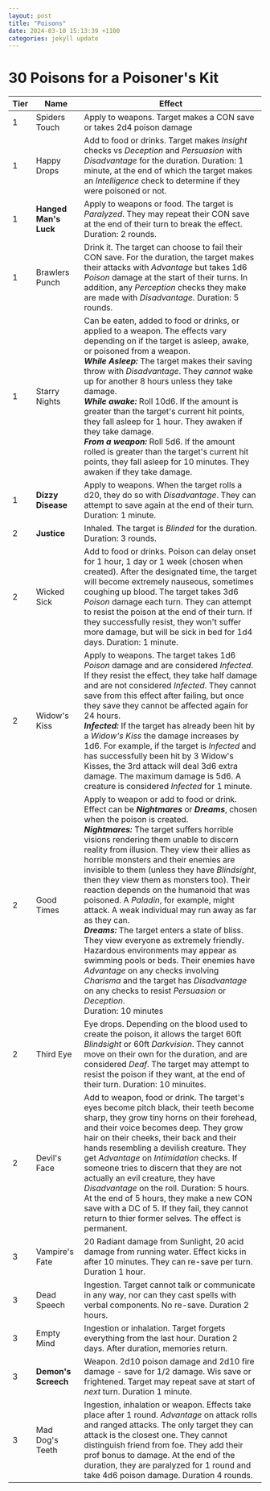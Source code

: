 ```yaml
---
layout: post
title: "Poisons"
date: 2024-03-10 15:13:39 +1100
categories: jekyll update
---
```


# 30 Poisons for a Poisoner's Kit

| Tier | Name                  | Effect                                                                                                                                                                                                                                                                                                                                                                                                                                                                                                                                                                                                                                                                                                                                                                                                                                                                                                      |
| ---- | --------------------- | ----------------------------------------------------------------------------------------------------------------------------------------------------------------------------------------------------------------------------------------------------------------------------------------------------------------------------------------------------------------------------------------------------------------------------------------------------------------------------------------------------------------------------------------------------------------------------------------------------------------------------------------------------------------------------------------------------------------------------------------------------------------------------------------------------------------------------------------------------------------------------------------------------------- |
| 1    | Spiders Touch         | Apply to weapons. Target makes a CON save or takes 2d4 poison damage                                                                                                                                                                                                                                                                                                                                                                                                                                                                                                                                                                                                                                                                                                                                                                                                                                        |
| 1    | Happy Drops           | Add to food or drinks. Target makes _Insight_ checks vs _Deception_ and _Persuasion_ with _Disadvantage_ for the duration. Duration: 1 minute, at the end of which the target makes an _Intelligence_ check to determine if they were poisoned or not.                                                                                                                                                                                                                                                                                                                                                                                                                                                                                                                                                                                                                                                      |
| 1    | **Hanged Man's Luck** | Apply to weapons or food. The target is _Paralyzed_. They may repeat their CON save at the end of their turn to break the effect. Duration: 2 rounds.                                                                                                                                                                                                                                                                                                                                                                                                                                                                                                                                                                                                                                                                                                                                                       |
| 1    | Brawlers Punch        | Drink it. The target can choose to fail their CON save. For the duration, the target makes their attacks with _Advantage_ but takes 1d6 _Poison_ damage at the start of their turns. In addition, any _Perception_ checks they make are made with _Disadvantage_. Duration: 5 rounds.                                                                                                                                                                                                                                                                                                                                                                                                                                                                                                                                                                                                                       |
| 1    | Starry Nights         | Can be eaten, added to food or drinks, or applied to a weapon. The effects vary depending on if the target is asleep, awake, or poisoned from a weapon.<br/>**_While Asleep:_** The target makes their saving throw with _Disadvantage_. They _cannot_ wake up for another 8 hours unless they take damage.<br/>**_While awake:_** Roll 10d6. If the amount is greater than the target's current hit points, they fall asleep for 1 hour. They awaken if they take damage.<br/>**_From a weapon:_** Roll 5d6. If the amount rolled is greater than the target's current hit points, they fall asleep for 10 minutes. They awaken if they take damage.                                                                                                                                                                                                                                                       |
| 1    | **Dizzy Disease**     | Apply to weapons. When the target rolls a d20, they do so with _Disadvantage_. They can attempt to save again at the end of their turn. Duration: 1 minute.                                                                                                                                                                                                                                                                                                                                                                                                                                                                                                                                                                                                                                                                                                                                                 |
| 2    | **Justice**           | Inhaled. The target is _Blinded_ for the duration. Duration: 3 rounds.                                                                                                                                                                                                                                                                                                                                                                                                                                                                                                                                                                                                                                                                                                                                                                                                                                      |
| 2    | Wicked Sick           | Add to food or drinks. Poison can delay onset for 1 hour, 1 day or 1 week (chosen when created). After the designated time, the target will become extremely nauseous, sometimes coughing up blood. The target takes 3d6 _Poison_ damage each turn. They can attempt to resist the poison at the end of their turn. If they successfully resist, they won't suffer more damage, but will be sick in bed for 1d4 days. Duration: 1 minute.                                                                                                                                                                                                                                                                                                                                                                                                                                                                   |
| 2    | Widow's Kiss          | Apply to weapons. The target takes 1d6 _Poison_ damage and are considered _Infected_. If they resist the effect, they take half damage and are not considered _Infected_. They cannot save from this effect after failing, but once they save they cannot be affected again for 24 hours.<br/>**_Infected:_** If the target has already been hit by a _Widow's Kiss_ the damage increases by 1d6. For example, if the target is _Infected_ and has successfully been hit by 3 Widow's Kisses, the 3rd attack will deal 3d6 extra damage. The maximum damage is 5d6. A creature is considered _Infected_ for 1 minute.                                                                                                                                                                                                                                                                                       |
| 2    | Good Times            | Apply to weapon or add to food or drink. Effect can be **_Nightmares_** or **_Dreams_**, chosen when the poison is created.<br/>**_Nightmares:_** The target suffers horrible visions rendering them unable to discern reality from illusion. They view their allies as horrible monsters and their enemies are invisible to them (unless they have _Blindsight_, then they view them as monsters too). Their reaction depends on the humanoid that was poisoned. A _Paladin_, for example, might attack. A weak individual may run away as far as they can.<br/>**_Dreams:_** The target enters a state of bliss. They view everyone as extremely friendly. Hazardous environments may appear as swimming pools or beds. Their enemies have _Advantage_ on any checks involving _Charisma_ and the target has _Disadvantage_ on any checks to resist _Persuasion_ or _Deception_.<br/>Duration: 10 minutes |
| 2    | Third Eye             | Eye drops. Depending on the blood used to create the poison, it allows the target 60ft _Blindsight_ or 60ft _Darkvision_. They cannot move on their own for the duration, and are considered _Deaf_. The target may attempt to resist the poison if they want, at the end of their turn. Duration: 10 minuites.                                                                                                                                                                                                                                                                                                                                                                                                                                                                                                                                                                                             |
| 2    | Devil's Face          | Add to weapon, food or drink. The target's eyes become pitch black, their teeth become sharp, they grow tiny horns on their forehead, and their voice becomes deep. They grow hair on their cheeks, their back and their hands resembling a devilish creature. They get _Advantage_ on _Intimidation_ checks. If someone tries to discern that they are not actually an evil creature, they have _Disadvantage_ on the roll. Duration: 5 hours. At the end of 5 hours, they make a new CON save with a DC of 5. If they fail, they cannot return to thier former selves. The effect is permanent.                                                                                                                                                                                                                                                                                                           |
| 3    | Vampire's Fate        | 20 Radiant damage from Sunlight, 20 acid damage from running water. Effect kicks in after 10 minutes. They can re-save per turn. Duration 1 hour.                                                                                                                                                                                                                                                                                                                                                                                                                                                                                                                                                                                                                                                                                                                                                           |
| 3    | Dead Speech           | Ingestion. Target cannot talk or communicate in any way, nor can they cast spells with verbal components. No re-save. Duration 2 hours.                                                                                                                                                                                                                                                                                                                                                                                                                                                                                                                                                                                                                                                                                                                                                                     |
| 3    | Empty Mind            | Ingestion or inhalation. Target forgets everything from the last hour. Duration 2 days. After duration, memories return.                                                                                                                                                                                                                                                                                                                                                                                                                                                                                                                                                                                                                                                                                                                                                                                    |
| 3    | **Demon's Screech**   | Weapon. 2d10 poison damage and 2d10 fire damage - save for 1/2 damage. Wis save or frightened. Target may repeat save at start of _next_ turn. Duration 1 minute.                                                                                                                                                                                                                                                                                                                                                                                                                                                                                                                                                                                                                                                                                                                                           |
| 3    | Mad Dog's Teeth       | Ingestion, inhalation or weapon. Effects take place after 1 round. _Advantage_ on attack rolls and ranged attacks. The only target they can attack is the closest one. They cannot distinguish friend from foe. They add their prof bonus to damage. At the end of the duration, they are paralyzed for 1 round and take 4d6 poison damage. Duration 4 rounds.                                                                                                                                                                                                                                                                                                                                                                                                                                                                                                                                              |
